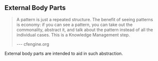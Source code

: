 ## External Body Parts

> A pattern is just a repeated structure. The benefit of seeing patterns is economy: if you can see a pattern, you can take out the commonality, abstract it, and talk about the pattern instead of all the individual cases. This is a Knowledge Management step.
>
> --- cfengine.org

External body parts are intended to aid in such abstraction.
